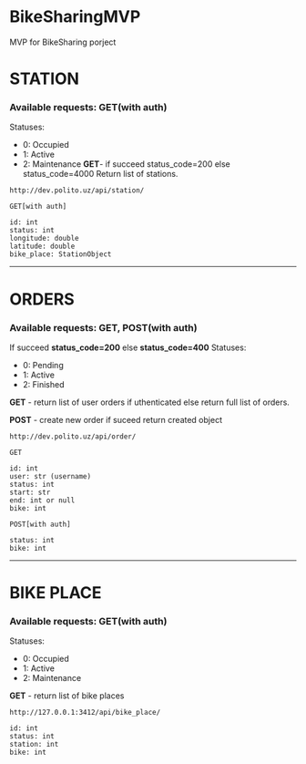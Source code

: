 # BikeSharingMVP
MVP for BikeSharing porject

# STATION
### Available requests: **GET**(with auth)
Statuses:
- 0: Occupied
- 1: Active
- 2: Maintenance
**GET**- if succeed status_code=200 else status_code=4000
Return list of stations.
```
http://dev.polito.uz/api/station/
```
```
GET[with auth]

id: int
status: int
longitude: double
latitude: double
bike_place: StationObject
```

---

# ORDERS
### Available requests: **GET**, **POST**(with auth)
If succeed **status_code=200** else **status_code=400**
Statuses:
- 0: Pending
- 1: Active
- 2: Finished

**GET** - return list of user orders if uthenticated else return full list of orders.

**POST** - create new order if suceed return created object

```
http://dev.polito.uz/api/order/
```
```
GET

id: int
user: str (username)
status: int
start: str
end: int or null
bike: int
```

```
POST[with auth]

status: int
bike: int
```

---

# BIKE PLACE
### Available requests: **GET**(with auth)
Statuses:
- 0: Occupied
- 1: Active
- 2: Maintenance

**GET** - return list of bike places
```
http://127.0.0.1:3412/api/bike_place/
```

```
id: int
status: int
station: int
bike: int
```
